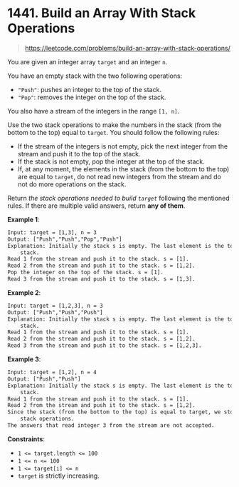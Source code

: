 # 1441. Build an Array With Stack Operations

> <https://leetcode.com/problems/build-an-array-with-stack-operations/>

You are given an integer array `target` and an integer `n`.

You have an empty stack with the two following operations:

- `"Push"`: pushes an integer to the top of the stack.
- `"Pop"`: removes the integer on the top of the stack.

You also have a stream of the integers in the range `[1, n]`.

Use the two stack operations to make the numbers in the stack (from the bottom
to the top) equal to `target`. You should follow the following rules:

- If the stream of the integers is not empty, pick the next integer from the
  stream and push it to the top of the stack.
- If the stack is not empty, pop the integer at the top of the stack.
- If, at any moment, the elements in the stack (from the bottom to the top) are
  equal to `target`, do not read new integers from the stream and do not do
  more operations on the stack.

Return *the stack operations needed to build `target`* following the mentioned
rules. If there are multiple valid answers, return **any of them**.

**Example 1**:

```txt
Input: target = [1,3], n = 3
Output: ["Push","Push","Pop","Push"]
Explanation: Initially the stack s is empty. The last element is the top of the
    stack.
Read 1 from the stream and push it to the stack. s = [1].
Read 2 from the stream and push it to the stack. s = [1,2].
Pop the integer on the top of the stack. s = [1].
Read 3 from the stream and push it to the stack. s = [1,3].
```

**Example 2**:

```txt
Input: target = [1,2,3], n = 3
Output: ["Push","Push","Push"]
Explanation: Initially the stack s is empty. The last element is the top of the
    stack.
Read 1 from the stream and push it to the stack. s = [1].
Read 2 from the stream and push it to the stack. s = [1,2].
Read 3 from the stream and push it to the stack. s = [1,2,3].
```

**Example 3**:

```txt
Input: target = [1,2], n = 4
Output: ["Push","Push"]
Explanation: Initially the stack s is empty. The last element is the top of the
    stack.
Read 1 from the stream and push it to the stack. s = [1].
Read 2 from the stream and push it to the stack. s = [1,2].
Since the stack (from the bottom to the top) is equal to target, we stop the
    stack operations.
The answers that read integer 3 from the stream are not accepted.
```

**Constraints**:

- `1 <= target.length <= 100`
- `1 <= n <= 100`
- `1 <= target[i] <= n`
- `target` is strictly increasing.
